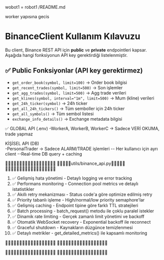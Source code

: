 wobot1 = robot1
/README.md

worker yapısına gecis


# BinanceClient Kullanım Kılavuzu

Bu client, Binance REST API için **public** ve **private** endpointleri kapsar.  
Aşağıda hangi fonksiyonun API key gerektirdiği listelenmiştir.

## ✅ Public Fonksiyonlar (API key gerektirmez)
- `get_order_book(symbol, limit=100)` → Order book bilgisi
- `get_recent_trades(symbol, limit=500)` → Son işlemler
- `get_agg_trades(symbol, limit=500)` → Agg trade verileri
- `get_klines(symbol, interval="1m", limit=500)` → Mum (kline) verileri
- `get_24h_ticker(symbol)` → 24h ticker
- `get_all_24h_tickers()` → Tüm semboller için 24h ticker
- `get_all_symbols()` → Tüm sembol listesi
- `exchange_info_details()` → Exchange metadata bilgisi
 ` ` `
 ` ` `


✅ 
GLOBAL API (.env)
-WorkerA, WorkerB, WorkerC → Sadece VERİ OKUMA, trade yapmaz

KİŞİSEL API (DB)  
-PersonalTrader → Sadece ALARM/TRADE işlemleri
-- Her kullanıcı için ayrı client
--Real-time DB query + caching

🔶🔶🔶🔶🔶🔶🔶🔶🔶🔶🔶🔶🔶🔶🔶🔶🔶🔶
🔶🔶🔶🔶🔶utils/binance_api.py🔶🔶🔶🔶🔶
🔶🔶🔶🔶🔶🔶🔶🔶🔶🔶🔶🔶🔶🔶🔶🔶🔶🔶
1. ✅ Gelişmiş hata yönetimi - Detaylı logging ve error tracking
2. ✅ Performans monitoring - Connection pool metrics ve detaylı istatistikler
3. ✅ Akıllı retry mekanizması - Status code'a göre optimize edilmiş retry
4. ✅ Priority tabanlı işleme - High/normal/low priority semaphore'lar
5. ✅ Gelişmiş caching - Endpoint tipine göre farklı TTL stratejileri
6. ✅ Batch processing - batch_request() metodu ile çoklu paralel istekler
7. ✅ Dinamik rate limiting - Gerçek zamanlı limit yönetimi ve backoff
8. ✅ Otomatik WebSocket recovery - Exponential backoff ile reconnect
9. ✅ Graceful shutdown - Kaynakların düzgünce temizlenmesi
10. ✅ Detaylı metrikler - get_detailed_metrics() ile kapsamlı monitoring



🔶🔶🔶🔶🔶🔶🔶🔶🔶🔶🔶🔶🔶🔶🔶🔶🔶🔶
🔶🔶🔶🔶🔶🔶🔶🔶🔶🔶🔶🔶🔶🔶🔶🔶🔶🔶



🔶🔶🔶🔶🔶🔶🔶🔶🔶🔶🔶🔶🔶🔶🔶🔶🔶🔶
🔶🔶🔶🔶🔶🔶🔶🔶🔶🔶🔶🔶🔶🔶🔶🔶🔶🔶









